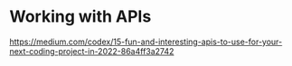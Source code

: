 # Working with APIs

https://medium.com/codex/15-fun-and-interesting-apis-to-use-for-your-next-coding-project-in-2022-86a4ff3a2742